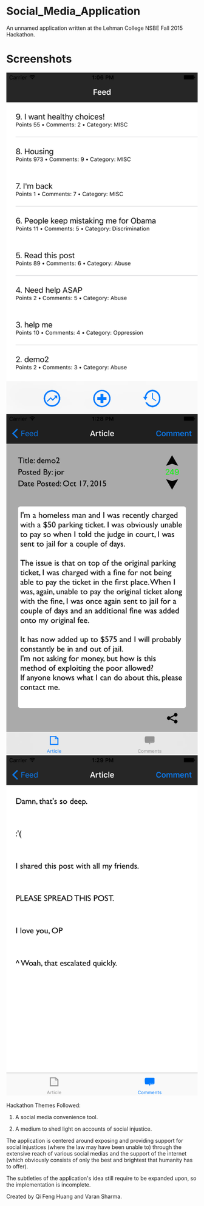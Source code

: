 # Social_Media_Application

An unnamed application written at the Lehman College NSBE Fall 2015 Hackathon.

# Screenshots

![Feed](/img/mainscreen.png)
![Article](/img/article.png)
![Comments](/img/comment.png)

Hackathon Themes Followed:

1. A social media convenience tool.

2. A medium to shed light on accounts of social injustice.


The application is centered around exposing and providing support for social injustices (where the law may have been unable to) through the extensive reach of various social medias and the support of the internet (which obviously consists of only the best and brightest that humanity has to offer).

The subtleties of the application's idea still require to be expanded upon, so the implementation is incomplete.

Created by Qi Feng Huang and Varan Sharma.

